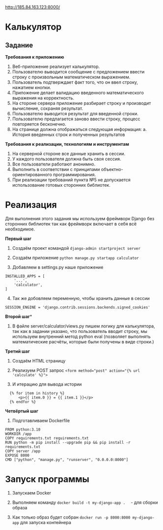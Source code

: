 http://185.84.163.123:8000/

<h1>Калькулятор</h1>

<h2>Задание</h2>

**Требования к приложению**

1. Веб-приложение реализует калькулятор.
2. Пользователю выводится сообщение с предложением ввести строку с произвольным 
математическом выражением.
3. Пользователь подтверждает факт того, что он ввел строку, нажатием кнопки.
4. Приложение делает валидацию введенного математического выражения на корректность.
5. На стороне сервера приложение разбирает строку и производит вычисление, сохраняя результат.
6. Пользователю выводится результат для введенной строки.
7. Пользователю предлагается заново ввести строку, процесс повторяется бесконечно.
8. На странице должна отображаться следующая информация:
a. История введенных строк и полученных результатов

**Требования к реализации, технологиям и инструментам**
1. На серверной стороне все данные хранить в сессии.
2. У каждого пользователя должна быть своя сессия.
3. Все пользователи работают анонимно.
4. Выполнить в соответствии с принципами объектно-ориентированного программирования.
5. При реализации требований пункта №5 не допускается использование готовых сторонних 
библиотек.


<h1>Реализация</h1>

Для выполнения этого задания мы используем фреймворк Django без сторонних библиотек так как фреймворк включает в себя всё необходимое. 

**Первый шаг**

1. Создаём проект командой ```django-admin startproject server```

2. Создаём приложение ```python manage.py startapp calculator```

3. Добавляем в settings.py наше приложение 

```
INSTALLED_APPS = [
    '...',
    'calculator',
]
```
4. Так же добовляем переменную, чтобы хранить данные в сессии 

```
SESSION_ENGINE = 'django.contrib.sessions.backends.signed_cookies'
```

**Второй шаг***

1. В файле server/calculator/views.py пишем логику для калькулятора, так как в задании указано, что пользователь вводит строку, мы используем внутренний метод python eval (позволяет выполнять математические расчёты, которые были получены в виде строки.)

**Третий шаг**

1. Создаём HTML страницу

2. Реализуем  POST запрос ``` <form method="post" action="{% url 'calculate' %}"> ```


3. И итерацию для вывода истории

```
  {% for item in history %}
      <p>{{ item.0 }} = {{ item.1 }}</p>
  {% endfor %}
```

**Четвёртый шаг**


1. Подготавливаем Dockerfile

```
FROM python:3.10
WORKDIR /app
COPY requirements.txt requirements.txt
RUN python -m pip install --upgrade pip && pip install -r requirements.txt
COPY server /app
EXPOSE 8000
CMD ["python", "manage.py", "runserver", "0.0.0.0:8000"]
```
   

<h1>Запуск программы</h1>

1. Запускаем Docker

2. Выполняем команду ``` docker build -t my-django-app .   ``` - для сборки образа

3. Как только образ будет собран ```docker run -p 8000:8000 my-django-app``` для запуска контейнера


